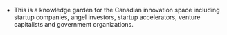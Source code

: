 - This is a knowledge garden for the Canadian innovation space including startup companies, angel investors, startup accelerators, venture capitalists and government organizations.